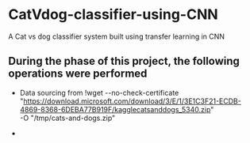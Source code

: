 # CatVdog-classifier-using-CNN
A Cat vs dog classifier system built using transfer learning in CNN
## During the phase of this project, the following operations were performed

- Data sourcing from !wget --no-check-certificate \
    "https://download.microsoft.com/download/3/E/1/3E1C3F21-ECDB-4869-8368-6DEBA77B919F/kagglecatsanddogs_5340.zip" \
    -O "/tmp/cats-and-dogs.zip"

- 

